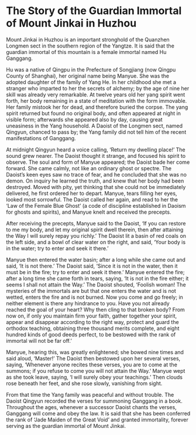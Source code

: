 # The Story of the Guardian Immortal of Mount Jinkai in Huzhou

Mount Jinkai in Huzhou is an important stronghold of the Quanzhen Longmen sect in the southern region of the Yangtze. It is said that the guardian immortal of this mountain is a female immortal named Hu Ganggang.

Hu was a native of Qingpu in the Prefecture of Songjiang (now Qingpu County of Shanghai), her original name being Manyue. She was the adopted daughter of the family of Yang He. In her childhood she met a stranger who imparted to her the secrets of alchemy; by the age of nine her skill was already very remarkable. At twelve years old her yang spirit went forth, her body remaining in a state of meditation with the form immovable. Her family mistook her for dead, and therefore buried the corpse. The yang spirit returned but found no original body, and often appeared at night in visible form; afterwards she appeared also by day, causing great uneasiness in the Yang household. A Daoist of the Longmen sect, named Qingyun, chanced to pass by; the Yang family did not tell him of the recent manifestations of Ganggang.

At midnight Qingyun heard a voice calling, ‘Return my dwelling place!’ The sound grew nearer. The Daoist thought it strange, and focused his spirit to observe. The soul and form of Manyue appeared; the Daoist bade her come forward. She came calmly, not like an ordinary ghost or spectre. The Daoist’s keen eyes saw no trace of fear, and he concluded that she was no demon. On inquiry he learned the truth, and knew that her body had been destroyed. Moved with pity, yet thinking that she could not be immediately delivered, he first ordered her to depart. Manyue, tears filling her eyes, looked most sorrowful. The Daoist called her again, and read to her the ‘Law of the Female Blue Ghost’ (a code of discipline established in Daoism for ghosts and spirits), and Manyue knelt and received the precepts.

After receiving the precepts, Manyue said to the Daoist, ‘If you can restore to me my body, and let my original spirit dwell therein, then after attaining the Way I will surely repay you richly.’ The Daoist lit a basin of red coals on the left side, and a bowl of clear water on the right, and said, ‘Your body is in the water; try to enter and seek it there.’

Manyue then entered the water basin; after a long while she came out and said, ‘It is not there.’ The Daoist said, ‘Since it is not in the water, then it must be in the fire; try to enter and seek it there.’ Manyue entered the fire; after a long time she came forth in tears, saying, ‘It is not in the fire either; it seems I shall not attain the Way.’ The Daoist shouted, ‘Foolish woman! The mysteries of the immortals are but that one enters the water and is not wetted, enters the fire and is not burned. Now you come and go freely; in neither element is there any hindrance to you. Have you not already reached the goal of your heart? Why then cling to that broken body? From now on, if only you maintain firm your faith, gather together your spirit, appear and disappear according to the right way, protect and guard the orthodox teaching, obtaining three thousand merits complete, and eight hundred kinds of good deeds perfect, to be bestowed with the rank of immortal will not be far off.’

Manyue, hearing this, was greatly enlightened; she bowed nine times and said aloud, ‘Master!’ The Daoist then bestowed upon her several verses, saying, ‘Whenever anyone recites these verses, you are to come at the summons; if you refuse to come you will not attain the Way.’ Manyue wept as she took leave, saying, ‘I will surely obey your teachings.’ Then clouds rose beneath her feet, and she rose slowly, vanishing from sight.

From that time the Yang family was peaceful and without trouble. The Daoist Qingyun recorded the verses for summoning Ganggang in a book. Throughout the ages, whenever a successor Daoist chants the verses, Ganggang will come and obey the law. It is said that she has been conferred the rank of ‘Jade Maiden of the Great Void’ and granted immortality, forever serving as the guardian immortal of Mount Jinkai.
